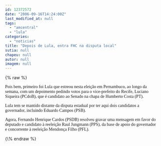 ```yaml
---
id: 12372572
date: "2006-09-16T14:24:00Z"
last_modified_at: null
tags:
  - "amcentral"
  - "lula"
categories:
  - "noticias"
title: "Depois de Lula, entra FHC na disputa local"
sutia: null
chapeu: null
autor: null
imagem: null
---
```

{\% raw %}
<p><P><FONT face=Verdana>Pois bem, primeiro foi Lula que estreou nesta eleição em Pernambuco, ao longo da semana, com um depoimento pedindo votos para o vice-prefeito do Recife, Luciano Siqueira (PCdoB), que é candidato ao Senado na chapa de Humberto Costa (PT).</FONT></P></p>
<p><P><FONT face=Verdana>Lula tem se mantido distante da disputa estadual por ter aqui dois candidatos a governador, incluindo Eduardo Campos (PSB).</FONT></P></p>
<p><P><FONT face=Verdana>Agora, Fernando Henrique Cardos (PSDB) resolveu gravar uma mensagem em favor do deputado e candidato à reeleição Raul Jungmann (PPS), da base de apoio do governador e concorrente à reeleição Mendonça Filho (PFL).</FONT></P> </p>
{\% endraw %}